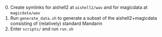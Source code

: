 0. Create symlinks for aishell2 at `aishell2/wav` and for magicdata at `magicdata/wav`
1. Run `generate_data.sh` to generate a subset of the aishell2+magicdata consisting of (relatively) standard Mandarin
2. Enter `scripts/` and run `run.sh`